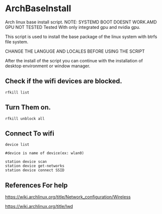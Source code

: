 # ArchBaseInstall
 Arch linux base install script.
  NOTE: SYSTEMD BOOT DOESNT WORK.AMD GPU NOT TESTED
  Tested With only integrated gpu and nvidia gpu.

 This script is used to install the base package of the linux system with btrfs file system.
 
 CHANGE THE LANGUGE AND LOCALES BEFORE USING THE SCRIPT
 
 After the install of the script you can continue with the installation of desktop environment or window manager.
 


## Check if the wifi devices are blocked.
```
rfkill list
```
## Turn Them on.
```
rfkill unblock all
```

## Connect To wifi
```
device list

#device is name of device(ex: wlan0)

station device scan
station device get-networks
station device connect SSID
```
## References For help
https://wiki.archlinux.org/title/Network_configuration/Wireless

https://wiki.archlinux.org/title/Iwd
